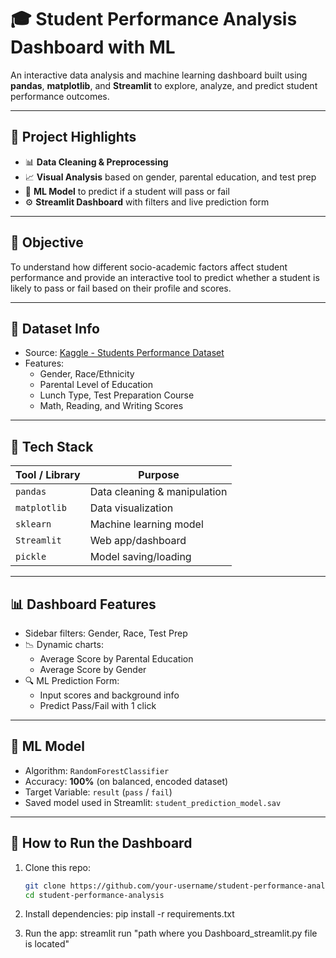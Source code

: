 # 🎓 Student Performance Analysis Dashboard with ML

An interactive data analysis and machine learning dashboard built using **pandas**, **matplotlib**, and **Streamlit** to explore, analyze, and predict student performance outcomes.

---

## 📌 Project Highlights

- 📊 **Data Cleaning & Preprocessing**
- 📈 **Visual Analysis** based on gender, parental education, and test prep
- 🤖 **ML Model** to predict if a student will pass or fail
- ⚙️ **Streamlit Dashboard** with filters and live prediction form

---

## 🧠 Objective

To understand how different socio-academic factors affect student performance and provide an interactive tool to predict whether a student is likely to pass or fail based on their profile and scores.

---

## 📂 Dataset Info

- Source: [Kaggle - Students Performance Dataset](https://www.kaggle.com/spscientist/students-performance-in-exams)
- Features:
  - Gender, Race/Ethnicity
  - Parental Level of Education
  - Lunch Type, Test Preparation Course
  - Math, Reading, and Writing Scores

---

## 🔧 Tech Stack

| Tool / Library | Purpose                      |
| -------------- | ---------------------------- |
| `pandas`       | Data cleaning & manipulation |
| `matplotlib`   | Data visualization           |
| `sklearn`      | Machine learning model       |
| `Streamlit`    | Web app/dashboard            |
| `pickle`       | Model saving/loading         |

---

## 📊 Dashboard Features

- Sidebar filters: Gender, Race, Test Prep
- 📉 Dynamic charts:
  - Average Score by Parental Education
  - Average Score by Gender
- 🔍 ML Prediction Form:
  - Input scores and background info
  - Predict Pass/Fail with 1 click

---

## 🧠 ML Model

- Algorithm: `RandomForestClassifier`
- Accuracy: **100%** (on balanced, encoded dataset)
- Target Variable: `result` (`pass` / `fail`)
- Saved model used in Streamlit: `student_prediction_model.sav`

---

## 🚀 How to Run the Dashboard

1. Clone this repo:
   ```bash
   git clone https://github.com/your-username/student-performance-analysis.git
   cd student-performance-analysis
   ```
2. Install dependencies:
   pip install -r requirements.txt

3. Run the app:
   streamlit run "path where you Dashboard_streamlit.py file is located"
